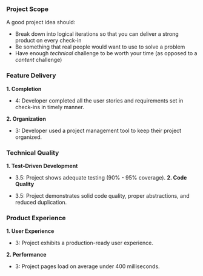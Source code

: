 ### Project Scope

A good project idea should:

* Break down into logical iterations so that you can deliver a strong product on every check-in
* Be something that real people would want to use to solve a problem
* Have enough *technical* challenge to be worth your time (as opposed to a *content* challenge)

### Feature Delivery

**1. Completion**

* 4: Developer completed all the user stories and requirements set in check-ins in timely manner.

**2. Organization**

* 3: Developer used a project management tool to keep their project organized.

### Technical Quality

**1. Test-Driven Development**

* 3.5: Project shows adequate testing (90% - 95% coverage).
**2. Code Quality**

* 3.5: Project demonstrates solid code quality, proper abstractions, and reduced duplication.

### Product Experience

**1. User Experience**


* 3: Project exhibits a production-ready user experience.


**2. Performance**


* 3: Project pages load on average under 400 milliseconds.
